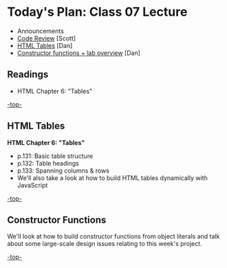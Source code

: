<a id="top"></a>
# Today's Plan: Class 07 Lecture

- Announcements
- [Code Review](#codereview) [Scott]
- [HTML Tables](#tables) [Dan]
- [Constructor functions + lab overview](#code) [Dan]

## Readings

- HTML Chapter 6: "Tables"

[-top-](#top)

<a id="tables"></a>
## HTML Tables

**HTML Chapter 6: "Tables"**

- p.131: Basic table structure
- p.132: Table headings
- p.133: Spanning columns & rows
- We'll also take a look at how to build HTML tables dynamically with JavaScript

[-top-](#top)

<a id="code"></a>
## Constructor Functions

We'll look at how to build constructor functions from object literals and talk about some large-scale design issues relating to this week's project.

[-top-](#top)
